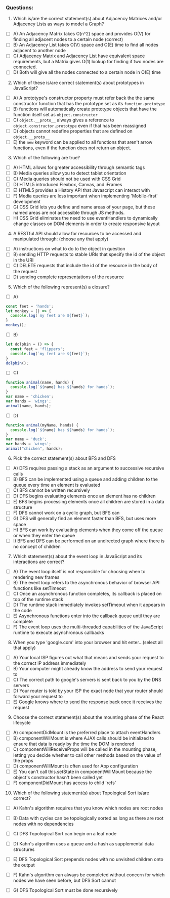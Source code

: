 ### Questions:

1. Which is/are the correct statement(s) about Adjacency Matrices and/or Adjacency Lists as ways to model a Graph?
  - [ ] A) An Adjacency Matrix takes O(n^2) space and provides O(V) for finding all adjacent nodes to a certain node (correct)
  - [ ] B) An Adjacency List takes O(V) space and O(E) time to find all nodes adjacent to another node
  - [ ] C) Adjacency Matrix and Adjacency List have equivalent space requirements, but a Matrix gives O(1) lookup for finding if two nodes are connected.
  - [ ] D) Both will give all the nodes connected to a certain node in O(E) time

2. Which of these is/are correct statement(s) about prototypes in JavaScript?
  - [ ] A) A prototype's constructor property must refer back the the same constructor function that has the prototype set as its `function.prototype`
  - [ ] B) functions will automatically create prototype objects that have the function itself set as `object.constructor`
  - [ ] C) `object.__proto__` always gives a reference to `object.constructor.prototype` even if that has been reassigned
  - [ ] D) objects cannot redefine properties that are defined on `object.__proto__`
  - [ ] E) the `new` keyword can be applied to all functions that aren't arrow functions, even if the function does not return an object.

3. Which of the following are true?
  - [ ] A) HTML allows for greater accessibility through semantic tags
  - [ ] B) Media queries allow you to detect tablet orientation
  - [ ] C) Media queries should not be used with CSS Grid
  - [ ] D) HTML5 introduced Flexbox, Canvas, and iFrames
  - [ ] E) HTML5 provides a History API that Javascript can interact with
  - [ ] F) Media queries are less important when implementing 'Mobile-first' development
  - [ ] G) CSS Grid lets you define and name areas of your page, but these named areas are not accessible through JS methods.
  - [ ] H) CSS Grid eliminates the need to use eventHandlers to dynamically change classes on DOM elements in order to create responsive layout

4. A RESTful API should allow for resources to be accessed and manipulated through: (choose any that apply)
  - [ ] A) instructions on what to do to the object in question
  - [ ] B) sending HTTP requests to stable URIs that specify the id of the object in the URI
  - [ ] C) DELETE requests that include the id of the resource in the body of the request
  - [ ] D) sending complete representations of the resource

5. Which of the following represent(s) a closure?

  - [ ] A) 
  ```javascript
  const feet = 'hands';
  let monkey = () => {
    console.log(`my feet are ${feet}`);
  }
  monkey();
  ```

  - [ ] B)
  ```javascript
  let dolphin = () => {
    const feet = 'flippers';
    console.log(`my feet are ${feet}`);
  }
  dolphin();
  ```

  - [ ] C)
  ```javascript
  function animal(name, hands) {
    console.log(`${name} has ${hands} for hands`);
  }
  var name = 'chicken';
  var hands = 'wings';
  animal(name, hands);
  ```

  - [ ] D)
  ```javascript
  function animal(myName, hands) {
    console.log(`${name} has ${hands} for hands`);
  }
  var name = 'duck';
  var hands = 'wings';
  animal("chicken", hands);
  ```

6. Pick the correct statement(s) about BFS and DFS
  - [ ] A) DFS requires passing a stack as an argument to successive recursive calls
  - [ ] B) BFS can be implemented using a queue and adding children to the queue every time an element is evaluated
  - [ ] C) BFS cannot be written recursively
  - [ ] D) DFS begins evaluating elements once an element has no children
  - [ ] E) BFS begins processing elements once all children are stored in a data structure
  - [ ] F) DFS cannot work on a cyclic graph, but BFS can
  - [ ] G) DFS will generally find an element faster than BFS, but uses more space
  - [ ] H) BFS can work by evaluating elements when they come off the queue or when they enter the queue
  - [ ] I) BFS and DFS can be performed on an undirected graph where there is no concept of children

7. Which statement(s) about the event loop in JavaScript and its interactions are correct?
  - [ ] A) The event loop itself is not responsible for choosing when to rendering new frames
  - [ ] B) The event loop refers to the asynchronous behavior of browser API functions like setTimeout
  - [ ] C) Once an asynchronous function completes, its callback is placed on top of the runtime stack
  - [ ] D) The runtime stack immediately invokes setTimeout when it appears in the code
  - [ ] E) Asynchronous functions enter into the callback queue until they are complete
  - [ ] F) The event loop uses the multi-threaded capabilities of the JavaScript runtime to execute asynchronous callbacks

8. When you type 'google.com' into your browser and hit enter...(select all that apply)
  - [ ] A) Your local ISP figures out what that means and sends your request to the correct IP address immediately
  - [ ] B) Your computer might already know the address to send your request to
  - [ ] C) The correct path to google's servers is sent back to you by the DNS servers
  - [ ] D) Your router is told by your ISP the exact node that your router should forward your request to
  - [ ] E) Google knows where to send the response back once it receives the request

9. Choose the correct statement(s) about the mounting phase of the React lifecycle
  - [ ] A) componentDidMount is the preferred place to attach eventHandlers
  - [ ] B) componentWillMount is where AJAX calls should be initialized to ensure that data is ready by the time the DOM is rendered
  - [ ] C) componentWillReceiveProps will be called in the mounting phase, letting you decide whether to call other methods based on the value of the props
  - [ ] D) componentWillMount is often used for App configuration
  - [ ] E) You can't call this.setState in componentWillMount because the object's constructor hasn't been called yet
  - [ ] F) componentDidMount has access to child 'refs'

10. Which of the following statement(s) about Topological Sort is/are correct?
  - [ ] A) Kahn's algorithm requires that you know which nodes are root nodes
  - [ ] B) Data with cycles can be topologically sorted as long as there are root nodes with no dependencies
  - [ ] C) DFS Topological Sort can begin on a leaf node
  - [ ] D) Kahn's algorithm uses a queue and a hash as supplemental data structures
  - [ ] E) DFS Topological Sort prepends nodes with no unvisited children onto the output
  - [ ] F) Kahn's algorithm can always be completed without concern for which nodes we have seen before, but DFS Sort cannot
  - [ ] G) DFS Topological Sort must be done recursively




